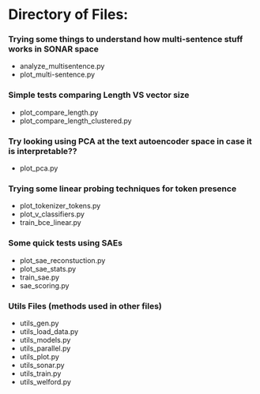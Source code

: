 # Directory of Files:

### Trying some things to understand how multi-sentence stuff works in SONAR space
- analyze_multisentence.py
- plot_multi-sentence.py

### Simple tests comparing Length VS vector size
- plot_compare_length.py
- plot_compare_length_clustered.py

### Try looking using PCA at the text autoencoder space in case it is interpretable??
- plot_pca.py

### Trying some linear probing techniques for token presence
- plot_tokenizer_tokens.py
- plot_v_classifiers.py
- train_bce_linear.py

### Some quick tests using SAEs
- plot_sae_reconstuction.py
- plot_sae_stats.py
- train_sae.py
- sae_scoring.py

### Utils Files (methods used in other files)
- utils_gen.py
- utils_load_data.py
- utils_models.py
- utils_parallel.py
- utils_plot.py
- utils_sonar.py
- utils_train.py
- utils_welford.py
